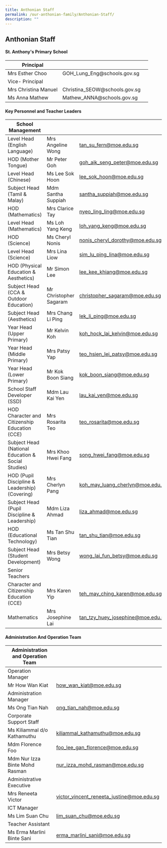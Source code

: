 ```yaml
---
title: Anthonian Staff
permalink: /our-anthonian-family/Anthonian-Staff/
description: ""
---
```



## Anthonian Staff

#### St. Anthony's Primary School

<table>
<thead>
	<tr>
		<th>Principal</th>
		<th><th>
	</tr>
</thead>
<tbody>
	<tr>
		<td class="tg-0pky">Mrs Esther Choo</td>
		<td class="tg-0pky">GOH_Lung_Eng@schools.gov.sg</span></a></td>
	</tr>
	<tr>
		<td class="tg-0pky">Vice- Principal</td>
		<td class="tg-0pky"></td>
	</tr>
	<tr>
		<td class="tg-0pky">Mrs Christina Manuel</td>
		<td class="tg-0pky">Christina_SEOW@schools.gov.sg</span></a></td>
	</tr>
	<tr>
		<td class="tg-0pky">Ms Anna Mathew</td>
		<td class="tg-0pky">Mathew_ANNA@schools.gov.sg</span></a> </td>
	</tr>
</tbody>
</table>

#### Key Personnel and Teacher Leaders

| School Management                                  |                        |                                    |
|----------------------------------------------------|------------------------|------------------------------------|
| Level Head (English Language)                      | Mrs Angeline Wong      | tan_su_fern@moe.edu.sg             |
| HOD (Mother Tongue)                                | Mr Peter Goh           | goh_aik_seng_peter@moe.edu.sg      |
| Level Head (Chinese)                               | Ms Lee Sok Hoon        | lee_sok_hoon@moe.edu.sg            |
| Subject Head (Tamil & Malay)                       | Mdm Santha Suppiah     | santha_suppiah@moe.edu.sg          |
| HOD (Mathematics)                                  | Mrs Clarice Tay        | nyeo_ling_ling@moe.edu.sg          |
| Level Head (Mathematics)                           | Ms Loh Yang Keng       | loh_yang_keng@moe.edu.sg           |
| HOD (Science)                                      | Ms Cheryl Nonis        | nonis_cheryl_dorothy@moe.edu.sg    |
| Level Head (Science)                               | Mrs Lina Liow          | sim_lu_ping_lina@moe.edu.sg        |
| HOD (Physical Education & Aesthetics)              | Mr Simon Lee           | lee_kee_khiang@moe.edu.sg          |
| Subject Head (CCA & Outdoor Education)             | Mr Christopher Sagaram | christopher_sagaram@moe.edu.sg     |
| Subject Head (Aesthetics)                          | Mrs Chang Li Ping      | lek_li_ping@moe.edu.sg             |
| Year Head (Upper Primary)                          | Mr Kelvin Koh          | koh_hock_lai_kelvin@moe.edu.sg     |
| Year Head (Middle Primary)                         | Mrs Patsy Yap          | teo_hsien_lei_patsy@moe.edu.sg     |
| Year Head (Lower Primary)                          | Mr Kok Boon Siang      | kok_boon_siang@moe.edu.sg          |
| School Staff Developer (SSD)                       | Mdm Lau Kai Yen        | lau_kai_yen@moe.edu.sg             |
| HOD Character and Citizenship Education (CCE)      | Mrs Rosarita Teo       | teo_rosarita@moe.edu.sg            |
| Subject Head (National Education & Social Studies) | Mrs Khoo Hwei Fang     | song_hwei_fang@moe.edu.sg          |
| HOD (Pupil Discipline & Leadership) (Covering)     | Mrs Cherlyn Pang       | koh_may_luang_cherlyn@moe.edu.sg   |
| Subject Head (Pupil Discipline & Leadership)       | Mdm Liza Ahmad         | liza_ahmad@moe.edu.sg              |
| HOD (Educational Technology)                       | Ms Tan Shu Tian        | tan_shu_tian@moe.edu.sg            |
| Subject Head (Student Development)                 | Mrs Betsy Wong         | wong_lai_fun_betsy@moe.edu.sg      |
| Senior Teachers                                    |                        |                                    |
| Character and Citizenship Education (CCE)          | Mrs Karen Yip          |  teh_may_ching_karen@moe.edu.sg    |
| Mathematics                                        | Mrs Josephine Lai      | tan_tzy_huey_josephine@moe.edu.sg  |

#### Administration And Operation Team

| Administration and Operation Team    |                                             |
|--------------------------------------|---------------------------------------------|
| Operation Manager                    |                                             |
| Mr How Wan Kiat                      | how_wan_kiat@moe.edu.sg                     |
| Administration Manager               |                                             |
| Ms Ong Tian Nah                      | ong_tian_nah@moe.edu.sg                     |
| Corporate Support Staff              |                                             |
| Ms Kiliammal d/o Kathamuthu          | kiliammal_kathamuthu@moe.edu.sg             |
| Mdm Florence Foo                     | foo_lee_gan_florence@moe.edu.sg             |
| Mdm Nur Izza Binte Mohd Rasman       |  nur_izza_mohd_rasman@moe.edu.sg            |
| Administrative Executive             |                                             |
| Mrs Reneeta Victor                   | victor_vincent_reneeta_justine@moe.edu.sg   |
| ICT Manager                          |                                             |
| Ms Lim Suan Chu                      | lim_suan_chu@moe.edu.sg                     |
| Teacher Assistant                    |                                             |
| Ms Erma Marlini Binte Sani           |  erma_marlini_sani@moe.edu.sg               |